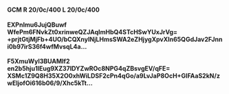 #### GCM R 20/0c/400 L 20/0c/400
**EXPnImu6JujQBuwf**<br/>**WfePm6FNvkZt0xrinweQZJAqImHbQ4STcHSwYUxJrVg=**<br/>**+prjtGtjMjFb+4UO/bCQXnylNjLHmsSWA2eZHjygXpvXIn65QGdJav2FJnni0b97irS36f4wfMvsqL4a...**<br/><br/>
**F5XmuWyl3BUAMlf2**<br/>**en2b5hju1lEug9XZ37IDYZwROc8NPG4qZBsvgEV/qFE=**<br/>**XSMc1Z9Q8H35X2O0xhWiLDSF2cPn4qGo/a9LvJaP8OcH+GlFAaS2kN/zwEljofOi616b06/9/Xhc5kTt...**